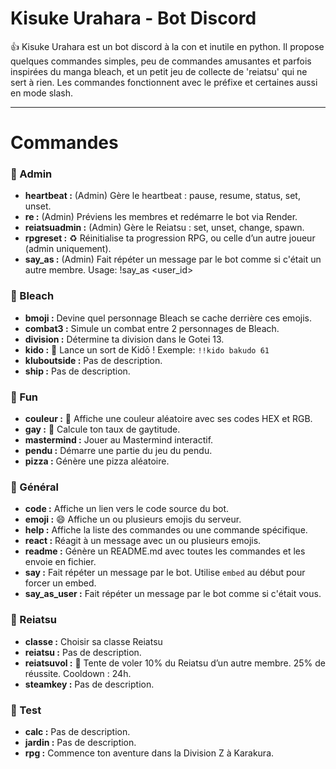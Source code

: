 # Kisuke Urahara - Bot Discord

👍 Kisuke Urahara est un bot discord à la con et inutile en python. Il propose quelques commandes simples, peu de commandes amusantes et parfois inspirées du manga bleach, et un petit jeu de collecte de 'reiatsu' qui ne sert à rien. Les commandes fonctionnent avec le préfixe et certaines aussi en mode slash.

---

# Commandes

### 📂 Admin
- **heartbeat :** (Admin) Gère le heartbeat : pause, resume, status, set, unset.
- **re :** (Admin) Préviens les membres et redémarre le bot via Render.
- **reiatsuadmin :** (Admin) Gère le Reiatsu : set, unset, change, spawn.
- **rpgreset :** ♻️ Réinitialise ta progression RPG, ou celle d’un autre joueur (admin uniquement).
- **say_as :** (Admin) Fait répéter un message par le bot comme si c'était un autre membre.
Usage: !say_as <user_id> <message>

### 📂 Bleach
- **bmoji :** Devine quel personnage Bleach se cache derrière ces emojis.
- **combat3 :** Simule un combat entre 2 personnages de Bleach.
- **division :** Détermine ta division dans le Gotei 13.
- **kido :** 🎼 Lance un sort de Kidō ! Exemple: `!!kido bakudo 61`
- **kluboutside :** Pas de description.
- **ship :** Pas de description.

### 📂 Fun
- **couleur :** 🎨 Affiche une couleur aléatoire avec ses codes HEX et RGB.
- **gay :** 🌈 Calcule ton taux de gaytitude.
- **mastermind :** Jouer au Mastermind interactif.
- **pendu :** Démarre une partie du jeu du pendu.
- **pizza :** Génère une pizza aléatoire.

### 📂 Général
- **code :** Affiche un lien vers le code source du bot.
- **emoji :** 😄 Affiche un ou plusieurs emojis du serveur.
- **help :** Affiche la liste des commandes ou une commande spécifique.
- **react :** Réagit à un message avec un ou plusieurs emojis.
- **readme :** Génère un README.md avec toutes les commandes et les envoie en fichier.
- **say :** Fait répéter un message par le bot. Utilise `embed` au début pour forcer un embed.
- **say_as_user :** Fait répéter un message par le bot comme si c'était vous.

### 📂 Reiatsu
- **classe :** Choisir sa classe Reiatsu
- **reiatsu :** Pas de description.
- **reiatsuvol :** 💠 Tente de voler 10% du Reiatsu d’un autre membre. 25% de réussite. Cooldown : 24h.
- **steamkey :** Pas de description.

### 📂 Test
- **calc :** Pas de description.
- **jardin :** Pas de description.
- **rpg :** Commence ton aventure dans la Division Z à Karakura.

